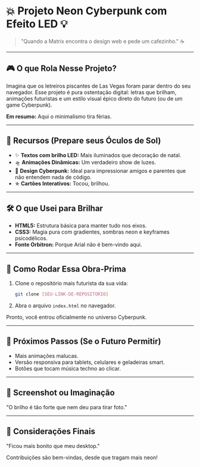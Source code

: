 # 💥 **Projeto Neon Cyberpunk com Efeito LED** 💡

> "Quando a Matrix encontra o design web e pede um cafezinho." ☕

---

## 🎮 **O que Rola Nesse Projeto?**
Imagina que os letreiros piscantes de Las Vegas foram parar dentro do seu navegador. 
Esse projeto é pura ostentação digital: letras que brilham, animações futuristas e um estilo visual épico direto do futuro (ou de um game Cyberpunk).

**Em resumo:** Aqui o minimalismo tira férias.

---

## 🚀 **Recursos (Prepare seus Óculos de Sol)**  
- ✨ **Textos com brilho LED:** Mais iluminados que decoração de natal.
- 🛸 **Animações Dinâmicas:** Um verdadeiro show de luzes.
- 💜 **Design Cyberpunk:** Ideal para impressionar amigos e parentes que não entendem nada de código.
- ✯ **Cartões Interativos:** Tocou, brilhou.

---

## 🛠 **O que Usei para Brilhar**
- **HTML5:** Estrutura básica para manter tudo nos eixos.
- **CSS3:** Magia pura com gradientes, sombras neon e keyframes psicodélicos.
- **Fonte Orbitron:** Porque Arial não é bem-vindo aqui.

---

## 🧩 **Como Rodar Essa Obra-Prima**
1. Clone o repositório mais futurista da sua vida:
   ```bash
   git clone [SEU-LINK-DE-REPOSITORIO]
   ```
2. Abra o arquivo `index.html` no navegador.

Pronto, você entrou oficialmente no universo Cyberpunk.

---

## 🔩 **Próximos Passos (Se o Futuro Permitir)**
- Mais animações malucas.
- Versão responsiva para tablets, celulares e geladeiras smart.
- Botões que tocam música techno ao clicar.

---

## 📸 **Screenshot ou Imaginação**
"O brilho é tão forte que nem deu para tirar foto."

---

## 👀 **Considerações Finais**
"Ficou mais bonito que meu desktop."

Contribuições são bem-vindas, desde que tragam mais neon!

